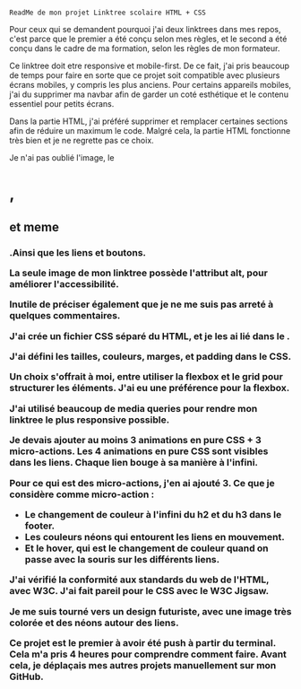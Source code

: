                                                                                 ReadMe de mon projet Linktree scolaire HTML + CSS



Pour ceux qui se demandent pourquoi j'ai deux linktrees dans mes repos, c'est parce que le premier a été conçu selon mes règles, et le second a été conçu dans le cadre de ma formation, selon les règles de mon formateur.

Ce linktree doit etre responsive et mobile-first. De ce fait, j'ai pris beaucoup de temps pour faire en sorte que ce projet soit compatible avec plusieurs écrans mobiles, y compris les plus anciens. Pour certains appareils mobiles, j'ai du supprimer ma navbar afin de garder un coté esthétique et le contenu essentiel pour petits écrans.

Dans la partie HTML, j'ai préféré supprimer et remplacer certaines sections afin de réduire un maximum le code. Malgré cela, la partie HTML fonctionne très bien et je ne regrette pas ce choix.

Je n'ai pas oublié l'image, le <h1>, <h2> et meme <h3>.Ainsi que les liens et boutons.

La seule image de mon linktree possède l'attribut alt, pour améliorer l'accessibilité. 

Inutile de préciser également que je ne me suis pas arreté à quelques commentaires. 

J'ai crée un fichier CSS séparé du HTML, et je les ai lié dans le <head>.

J'ai défini les tailles, couleurs, marges, et padding dans le CSS.

Un choix s'offrait à moi, entre utiliser la flexbox et le grid pour structurer les éléments. J'ai eu une préférence pour la flexbox.

J'ai utilisé beaucoup de media queries pour rendre mon linktree le plus responsive possible.

Je devais ajouter au moins 3 animations en pure CSS + 3 micro-actions. Les 4 animations en pure CSS sont visibles dans les liens. Chaque lien bouge à sa manière à l'infini.

Pour ce qui est des micro-actions, j'en ai ajouté 3. Ce que je considère comme micro-action : 
- Le changement de couleur à l'infini du h2 et du h3 dans le footer.
- Les couleurs néons qui entourent les liens en mouvement.
- Et le hover, qui est le changement de couleur quand on passe avec la souris sur les différents liens.

J'ai vérifié la conformité aux standards du web de l'HTML, avec W3C. J'ai fait pareil pour le CSS avec le W3C Jigsaw. 

Je me suis tourné vers un design futuriste, avec une image très colorée et des néons autour des liens.

Ce projet est le premier à avoir été push à partir du terminal. Cela m'a pris 4 heures pour comprendre comment faire. Avant cela, je déplaçais mes autres projets manuellement sur mon GitHub.
